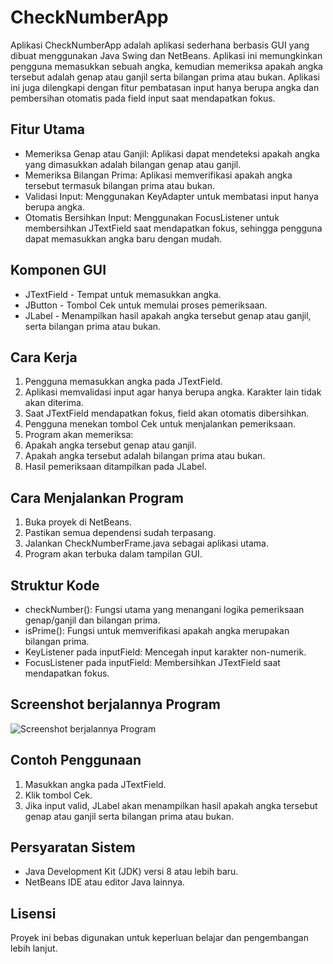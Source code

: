 # CheckNumberApp
Aplikasi CheckNumberApp adalah aplikasi sederhana berbasis GUI yang dibuat menggunakan Java Swing dan NetBeans. Aplikasi ini memungkinkan pengguna memasukkan sebuah angka, kemudian memeriksa apakah angka tersebut adalah genap atau ganjil serta bilangan prima atau bukan. Aplikasi ini juga dilengkapi dengan fitur pembatasan input hanya berupa angka dan pembersihan otomatis pada field input saat mendapatkan fokus.

## Fitur Utama
- Memeriksa Genap atau Ganjil: Aplikasi dapat mendeteksi apakah angka yang dimasukkan adalah bilangan genap atau ganjil.
- Memeriksa Bilangan Prima: Aplikasi memverifikasi apakah angka tersebut termasuk bilangan prima atau bukan.
- Validasi Input: Menggunakan KeyAdapter untuk membatasi input hanya berupa angka.
- Otomatis Bersihkan Input: Menggunakan FocusListener untuk membersihkan JTextField saat mendapatkan fokus, sehingga pengguna dapat memasukkan angka baru dengan mudah.

## Komponen GUI
- JTextField - Tempat untuk memasukkan angka.
- JButton - Tombol Cek untuk memulai proses pemeriksaan.
- JLabel - Menampilkan hasil apakah angka tersebut genap atau ganjil, serta bilangan prima atau bukan.

## Cara Kerja
1. Pengguna memasukkan angka pada JTextField.
2. Aplikasi memvalidasi input agar hanya berupa angka. Karakter lain tidak akan diterima.
3. Saat JTextField mendapatkan fokus, field akan otomatis dibersihkan.
4. Pengguna menekan tombol Cek untuk menjalankan pemeriksaan.
5. Program akan memeriksa:
6. Apakah angka tersebut genap atau ganjil.
7. Apakah angka tersebut adalah bilangan prima atau bukan.
8. Hasil pemeriksaan ditampilkan pada JLabel.

## Cara Menjalankan Program
1. Buka proyek di NetBeans.
2. Pastikan semua dependensi sudah terpasang.
3. Jalankan CheckNumberFrame.java sebagai aplikasi utama.
4. Program akan terbuka dalam tampilan GUI.

## Struktur Kode
- checkNumber(): Fungsi utama yang menangani logika pemeriksaan genap/ganjil dan bilangan prima.
- isPrime(): Fungsi untuk memverifikasi apakah angka merupakan bilangan prima.
- KeyListener pada inputField: Mencegah input karakter non-numerik.
- FocusListener pada inputField: Membersihkan JTextField saat mendapatkan fokus.

## Screenshot berjalannya Program
![Screenshot berjalannya Program](images.png)

## Contoh Penggunaan
1. Masukkan angka pada JTextField.
2. Klik tombol Cek.
3. Jika input valid, JLabel akan menampilkan hasil apakah angka tersebut genap atau ganjil serta bilangan prima atau bukan.

## Persyaratan Sistem
- Java Development Kit (JDK) versi 8 atau lebih baru.
- NetBeans IDE atau editor Java lainnya.

## Lisensi
Proyek ini bebas digunakan untuk keperluan belajar dan pengembangan lebih lanjut.
